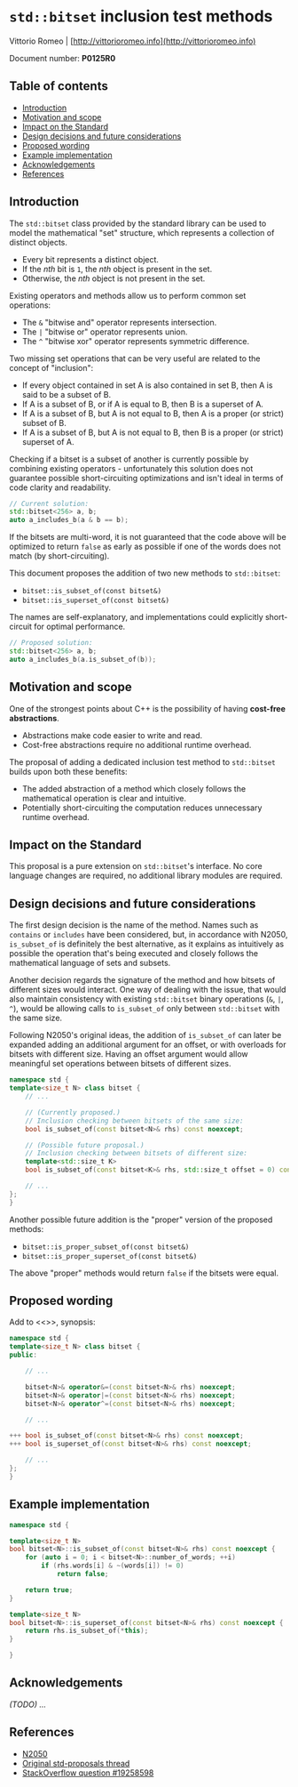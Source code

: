 # `std::bitset` inclusion test methods
Vittorio Romeo | [http://vittorioromeo.info](http://vittorioromeo.info)

Document number: **P0125R0**

## Table of contents

* [Introduction](#introduction)
* [Motivation and scope](#motivation-and-scope)
* [Impact on the Standard](#impact-on-the-standard)
* [Design decisions and future considerations](#design-decisions-and-future-considerations)
* [Proposed wording](#proposed-wording)
* [Example implementation](#example-implementation)
* [Acknowledgements](#acknowledgments)
* [References](#references)



## Introduction

The `std::bitset` class provided by the standard library can be used to model the mathematical "set" structure, which represents a collection of distinct objects.

* Every bit represents a distinct object.
* If the *nth* bit is `1`, the *nth* object is present in the set.
* Otherwise, the *nth* object is not present in the set.

Existing operators and methods allow us to perform common set operations:
* The `&` "bitwise and" operator represents intersection.
* The `|` "bitwise or" operator represents union.
* The `^` "bitwise xor" operator represents symmetric difference.

Two missing set operations that can be very useful are related to the concept of "inclusion":
* If every object contained in set A is also contained in set B, then A is said to be a subset of B.
* If A is a subset of B, or if A is equal to B, then B is a superset of A.
* If A is a subset of B, but A is not equal to B, then A is a proper (or strict) subset of B.
* If A is a subset of B, but A is not equal to B, then B is a proper (or strict) superset of A.

Checking if a bitset is a subset of another is currently possible by combining existing operators - unfortunately this solution does not guarantee possible short-circuiting optimizations and isn't ideal in terms of code clarity and readability.

```cxx
// Current solution:
std::bitset<256> a, b;
auto a_includes_b(a & b == b);
```

If the bitsets are multi-word, it is not guaranteed that the code above will be optimized to return `false` as early as possible if one of the words does not match (by short-circuiting).

This document proposes the addition of two new methods to `std::bitset`:

* `bitset::is_subset_of(const bitset&)`
* `bitset::is_superset_of(const bitset&)`

The names are self-explanatory, and implementations could explicitly short-circuit for optimal performance.

```cxx
// Proposed solution:
std::bitset<256> a, b;
auto a_includes_b(a.is_subset_of(b));
```


## Motivation and scope

One of the strongest points about C++ is the possibility of having **cost-free abstractions**.

* Abstractions make code easier to write and read.
* Cost-free abstractions require no additional runtime overhead.

The proposal of adding a dedicated inclusion test method to `std::bitset` builds upon both these benefits:
* The added abstraction of a method which closely follows the mathematical operation is clear and intuitive.
* Potentially short-circuiting the computation reduces unnecessary runtime overhead.


## Impact on the Standard

This proposal is a pure extension on `std::bitset`'s interface. 
No core language changes are required, no additional library modules are required.


## Design decisions and future considerations

The first design decision is the name of the method.
Names such as `contains` or `includes` have been considered, but, in accordance with N2050, `is_subset_of` is definitely the best alternative, as it explains as intuitively as possible the operation that's being executed and closely follows the mathematical language of sets and subsets.

Another decision regards the signature of the method and how bitsets of different sizes would interact.
One way of dealing with the issue, that would also maintain consistency with existing `std::bitset` binary operations (`&`, `|`, `^`), would be allowing calls to `is_subset_of` only between `std::bitset` with the same size.

Following N2050's original ideas, the addition of `is_subset_of` can later be expanded adding an additional argument for an offset, or with overloads for bitsets with different size.
Having an offset argument would allow meaningful set operations between bitsets of different sizes.

```cxx
namespace std {
template<size_t N> class bitset {
    // ...

    // (Currently proposed.)
    // Inclusion checking between bitsets of the same size:
    bool is_subset_of(const bitset<N>& rhs) const noexcept;

    // (Possible future proposal.)
    // Inclusion checking between bitsets of different size:
    template<std::size_t K>
    bool is_subset_of(const bitset<K>& rhs, std::size_t offset = 0) const noexcept;

    // ...
};
}
```

Another possible future addition is the "proper" version of the proposed methods:

* `bitset::is_proper_subset_of(const bitset&)`
* `bitset::is_proper_superset_of(const bitset&)`

The above "proper" methods would return `false` if the bitsets were equal.


## Proposed wording

Add to <<<standard id here>>>, <bitset> synopsis:

```cxx
namespace std {
template<size_t N> class bitset {
public:

    // ...

    bitset<N>& operator&=(const bitset<N>& rhs) noexcept;
    bitset<N>& operator|=(const bitset<N>& rhs) noexcept;
    bitset<N>& operator^=(const bitset<N>& rhs) noexcept;

    // ...

+++ bool is_subset_of(const bitset<N>& rhs) const noexcept;
+++ bool is_superset_of(const bitset<N>& rhs) const noexcept;

    // ...
};
}
```


## Example implementation

```cxx
namespace std {

template<size_t N>
bool bitset<N>::is_subset_of(const bitset<N>& rhs) const noexcept {
    for (auto i = 0; i < bitset<N>::number_of_words; ++i)
        if (rhs.words[i] & ~(words[i]) != 0)
            return false;

    return true;
}

template<size_t N>
bool bitset<N>::is_superset_of(const bitset<N>& rhs) const noexcept {
    return rhs.is_subset_of(*this);
}

}
```


## Acknowledgements

*(TODO) ...*


## References

* [N2050](http://www.open-std.org/jtc1/sc22/wg21/docs/papers/2006/n2050.pdf)
* [Original std-proposals thread](https://groups.google.com/a/isocpp.org/forum/?fromgroups#!topic/std-proposals/go4tznGMyjs)
* [StackOverflow question #19258598](http://stackoverflow.com/questions/19258598/check-if-a-bitset-contains-all-values-of-another-bitset)
